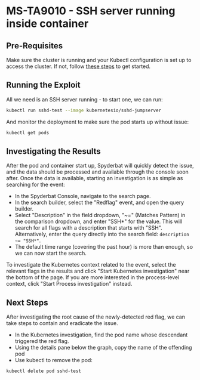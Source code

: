 # MS-TA9010 - SSH server running inside container

## Pre-Requisites

Make sure the cluster is running and your Kubectl configuration is set up to access the cluster. If not, follow [these steps](../getting-started.md) to get started.

## Running the Exploit

All we need is an SSH server running - to start one, we can run:

```sh
kubectl run sshd-test --image kubernetesio/sshd-jumpserver
```

And monitor the deployment to make sure the pod starts up without issue:

```sh
kubectl get pods
```

## Investigating the Results

After the pod and container start up, Spyderbat will quickly detect the issue, and the data should be processed and available through the console soon after. Once the data is available, starting an investigation is as simple as searching for the event:

- In the Spyderbat Console, navigate to the search page.
- In the search builder, select the "Redflag" event, and open the query builder.
- Select "Description" in the field dropdown, "~=" (Matches Pattern) in the comparison dropdown, and enter "SSH*" for the value. This will search for all flags with a description that starts with "SSH". Alternatively, enter the query directly into the search field: `description ~= "SSH*"`. 
- The default time range (covering the past hour) is more than enough, so we can now start the search.

To investigate the Kubernetes context related to the event, select the relevant flags in the results and click "Start Kubernetes investigation" near the bottom of the page. If you are more interested in the process-level context, click "Start Process investigation" instead.

## Next Steps

After investigating the root cause of the newly-detected red flag, we can take steps to contain and eradicate the issue.

- In the Kubernetes investigation, find the pod name whose descendant triggered the red flag.
- Using the details pane below the graph, copy the name of the offending pod
- Use kubectl to remove the pod:

```sh
kubectl delete pod sshd-test
```

